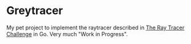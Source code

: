 # Greytracer

My pet project to implement the raytracer described in [The Ray Tracer Challenge](https://pragprog.com/book/jbtracer/the-ray-tracer-challenge) in Go. Very much "Work in Progress".
